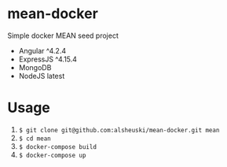 # mean-docker
Simple docker MEAN seed project

* Angular ^4.2.4
* ExpressJS ^4.15.4
* MongoDB
* NodeJS latest

# Usage

1. `$ git clone git@github.com:alsheuski/mean-docker.git mean`
2. `$ cd mean`
3. `$ docker-compose build`
4. `$ docker-compose up`
